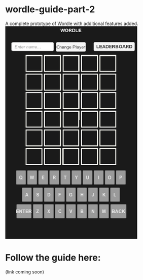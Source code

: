# wordle-guide-part-2
A complete prototype of Wordle with additional features added.
![](https://github.com/LootLocker/wordle-guide-part-2/blob/main/WordlePart2Gameplay.gif)

# Follow the guide here:
(link coming soon)
